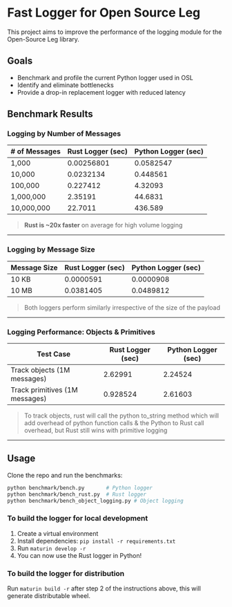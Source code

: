 # Fast Logger for Open Source Leg
This project aims to improve the performance of the logging module for the Open-Source Leg
library.

## Goals
- Benchmark and profile the current Python logger used in OSL
- Identify and eliminate bottlenecks
- Provide a drop-in replacement logger with reduced latency

## Benchmark Results

### Logging by Number of Messages
| # of Messages | Rust Logger (sec) | Python Logger (sec) |
| ------------- | ----------------- | ------------------- |
| 1,000         | 0.00256801        | 0.0582547           |
| 10,000        | 0.0232134         | 0.448561            |
| 100,000       | 0.227412          | 4.32093             |
| 1,000,000     | 2.35191           | 44.6831             |
| 10,000,000    | 22.7011           | 436.589             |

> **Rust is ~20x faster** on average for high volume logging
---

### Logging by Message Size
| Message Size | Rust Logger (sec) | Python Logger (sec) |
| ------------ | ----------------- | ------------------- |
| 10 KB        | 0.0000591         | 0.0000908           |
| 10 MB        | 0.0381405         | 0.0489812          |

> Both loggers perform similarly irrespective of the size of the payload

---

### Logging Performance: Objects & Primitives
| Test Case              | Rust Logger (sec) | Python Logger (sec) |
| ---------------------- | ----------------- | ------------------- |
|  Track objects (1M messages) | 2.62991           | 2.24524             |
| Track primitives (1M messages)       | 0.928524          | 2.61603             |

> To track objects, rust will call the python to_string method which will add overhead of python function calls & the Python to Rust call overhead, but Rust still wins with primitive logging

---

## Usage

Clone the repo and run the benchmarks:
```bash
python benchmark/bench.py       # Python logger
python benchmark/bench_rust.py  # Rust logger
python benchmark/bench_object_logging.py # Object logging
```

### To build the logger for local development

1. Create a virtual environment
2. Install dependencies: `pip install -r requirements.txt`
3. Run `maturin develop -r`
4. You can now use the Rust logger in Python!

### To build the logger for distribution
Run `maturin build -r` after step 2 of the instructions above, this will generate distributable wheel.

